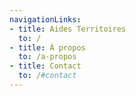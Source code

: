 ```yaml
---
navigationLinks:
- title: Aides Territoires
  to: /
- title: À propos
  to: /a-propos
- title: Contact
  to: /#contact
---
```

